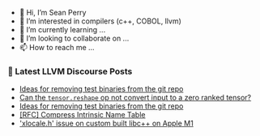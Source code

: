 - 👋 Hi, I’m Sean Perry
- 👀 I’m interested in compilers (c++, COBOL, llvm)
- 🌱 I’m currently learning ...
- 💞️ I’m looking to collaborate on ...
- 📫 How to reach me ...

<!---
s66perry/s66perry is a ✨ special ✨ repository because its `README.md` (this file) appears on your GitHub profile.
You can click the Preview link to take a look at your changes.
--->
### 📕 Latest LLVM Discourse Posts

<!-- DISCOURSE-LLVM:START -->
- [Ideas for removing test binaries from the git repo](https://discourse.llvm.org/t/ideas-for-removing-test-binaries-from-the-git-repo/81480?page=2#post_27)
- [Can the `tensor.reshape` op not convert input to a zero ranked tensor?](https://discourse.llvm.org/t/can-the-tensor-reshape-op-not-convert-input-to-a-zero-ranked-tensor/82415#post_2)
- [Ideas for removing test binaries from the git repo](https://discourse.llvm.org/t/ideas-for-removing-test-binaries-from-the-git-repo/81480?page=2#post_26)
- [[RFC] Compress Intrinsic Name Table](https://discourse.llvm.org/t/rfc-compress-intrinsic-name-table/82412#post_5)
- [&#39;xlocale.h&#39; issue on custom built libc++ on Apple M1](https://discourse.llvm.org/t/xlocale-h-issue-on-custom-built-libc-on-apple-m1/82414#post_2)
<!-- DISCOURSE-LLVM:END -->
